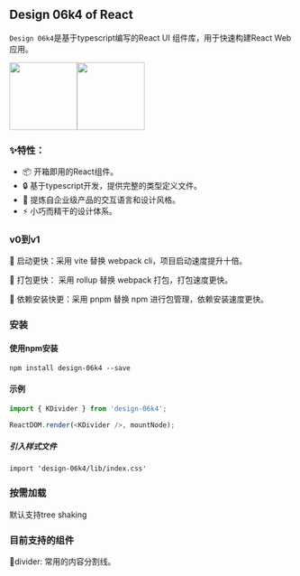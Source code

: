 <!--
 * @Author: YeWei Wang
 * @Date: 2022-03-06 14:02:15
 * @WeChat: wj826036
 * @Motto: 求知若渴，虚心若愚
 * @Description:
 * @LastEditTime: 2022-03-07 00:57:12
 * @Version: 1.0
 * @FilePath: \design-06k4\README.md
-->

## Design 06k4 of React

`Design 06k4`是基于typescript编写的React UI 组件库，用于快速构建React Web应用。

<div style="display:flex;">
<img src="https://user-images.githubusercontent.com/49926816/156933931-d590e663-b5b4-48d1-b774-8424e55b97bf.png" width="120px"/>
  <span> </span>
<img src="https://user-images.githubusercontent.com/49926816/156934122-e92cd24a-93ef-4c16-a9cc-25c7a54cd1e3.png" width="120px" />
</div>

### ✨特性：

- 📦 开箱即用的React组件。
- 🔒 基于typescript开发，提供完整的类型定义文件。
- 🎪 提炼自企业级产品的交互语言和设计风格。
- ⚡ 小巧而精干的设计体系。

### v0到v1

🚀 启动更快：采用 vite 替换 webpack cli，项目启动速度提升十倍。

🚀 打包更快： 采用 rollup 替换 webpack 打包，打包速度更快。

🚀 依赖安装快更：采用 pnpm 替换 npm 进行包管理，依赖安装速度更快。

### 安装
#### 使用npm安装
`npm install design-06k4 --save`

#### 示例
```javascript
import { KDivider } from 'design-06k4';

ReactDOM.render(<KDivider />, mountNode);

```

##### 引入样式文件

```javasctipt
import 'design-06k4/lib/index.css'
```

### 按需加载
默认支持tree shaking
### 目前支持的组件

🌟divider: 常用的内容分割线。
